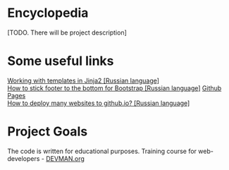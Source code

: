 # Encyclopedia

[TODO. There will be project description]

# Some useful links

[Working with templates in Jinja2 \[Russian language\]](https://natenka.gitbooks.io/pyneng/content/v/python2.7/book/13_jinja2/3c_syntax_if.html)  
[How to stick footer to the bottom for Bootstrap \[Russian language\]](https://toster.ru/q/19238#answer_311193) 
[Github Pages](https://pages.github.com/)  
[How to deploy many websites to github.io? \[Russian language\]](https://toster.ru/q/368411)  

# Project Goals

The code is written for educational purposes. Training course for web-developers - [DEVMAN.org](https://devman.org)
